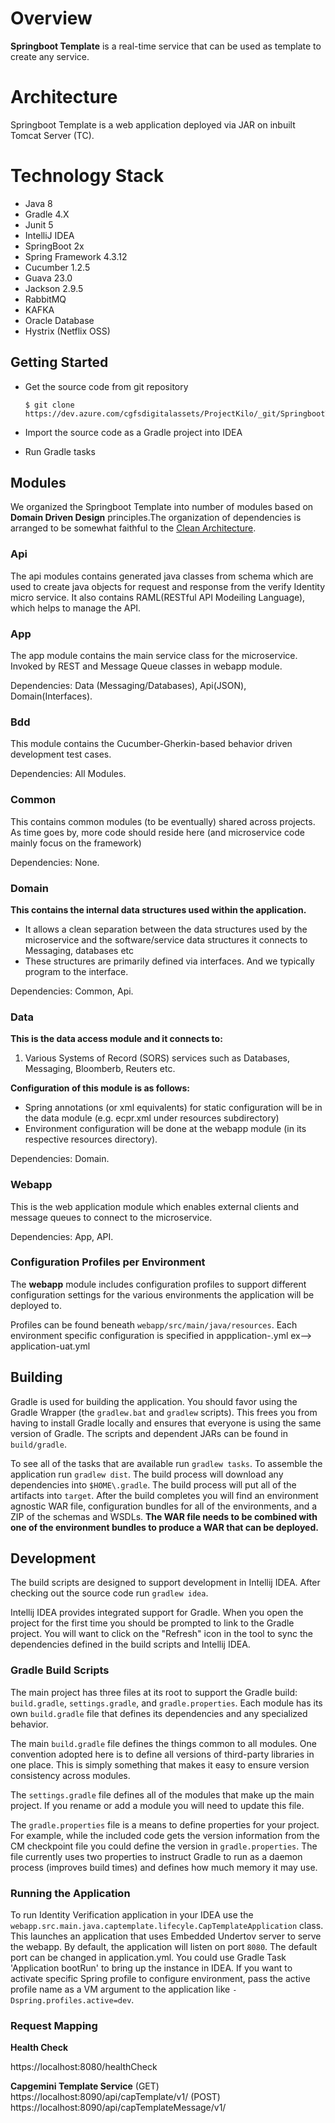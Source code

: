 Overview
===========
**Springboot Template** is a real-time service that can be used as template to create any service.

Architecture
===========
Springboot Template is a web application deployed via JAR on inbuilt Tomcat Server (TC).


Technology Stack
===========
* Java 8
* Gradle 4.X
* Junit 5
* IntelliJ IDEA
* SpringBoot 2x
* Spring Framework 4.3.12
* Cucumber 1.2.5
* Guava 23.0
* Jackson 2.9.5
* RabbitMQ
* KAFKA
* Oracle Database
* Hystrix (Netflix OSS)


Getting Started
---------------
* Get the source code from git repository

  ```
  $ git clone https://dev.azure.com/cgfsdigitalassets/ProjectKilo/_git/SpringbootTemplate
  ```

* Import the source code as a Gradle project into IDEA
* Run Gradle tasks

## Modules
We organized the Springboot Template into number of modules based on **Domain Driven Design** principles.The organization of dependencies is
arranged to be somewhat faithful to the
[Clean Architecture](http://blog.8thlight.com/uncle-bob/2012/08/13/the-clean-architecture.html).

### Api
  The api modules contains generated java classes from schema which are used to create java objects for request and response from the verify Identity micro service.
  It also contains RAML(RESTful API Modeiling Language), which helps to manage the API.

### App
   The app module contains the main service class for the microservice. Invoked by REST and Message Queue classes in webapp module.

   Dependencies: Data (Messaging/Databases), Api(JSON), Domain(Interfaces).

### Bdd
   This module contains the Cucumber-Gherkin-based behavior driven development test cases.

   Dependencies: All Modules.

### Common
   This contains common modules (to be eventually) shared across projects. As time goes by, more code should reside here (and microservice code mainly focus on the framework)

   Dependencies: None.

### Domain
 **This contains the internal data structures used within the application.**
  * It allows a clean separation between the data structures used by the microservice and the software/service data structures it connects to Messaging, databases etc
  * These structures are primarily defined via interfaces. And we typically program to the interface.

  Dependencies: Common, Api.

### Data
**This is the data access module and it connects to:**
 1) Various Systems of Record (SORS) services such as Databases, Messaging, Bloomberb, Reuters etc.

 **Configuration of this module is as follows:**
 * Spring annotations (or xml equivalents) for static configuration will be in the data module (e.g. ecpr.xml under resources subdirectory)
 * Environment configuration will be done at the webapp module (in its respective resources directory).

 Dependencies: Domain.

### Webapp
 This is the web application module which enables external clients and message queues to connect to the microservice.

 Dependencies: App, API.

### Configuration Profiles per Environment
 The **webapp** module includes configuration profiles to support different configuration
 settings for the various environments the application will be deployed to.

 Profiles can be found beneath `webapp/src/main/java/resources`. Each environment specific configuration is specified in appplication-<profile>.yml ex--> application-uat.yml

## Building
 Gradle is used for building the application. You should favor using the Gradle Wrapper (the
 `gradlew.bat` and `gradlew` scripts). This frees you from having to install Gradle locally and
 ensures that everyone is using the same version of Gradle. The scripts and dependent JARs can be
 found in `build/gradle`.

 To see all of the tasks that are available run `gradlew tasks`. To assemble the
 application run `gradlew dist`. The build process will download any dependencies
 into `$HOME\.gradle`. The build process will put all of the artifacts into `target`. After the
 build completes you will find an environment agnostic WAR file, configuration bundles for all of
 the environments, and a ZIP of the schemas and WSDLs. **The WAR file needs to be combined with one
 of the environment bundles to produce a WAR that can be deployed.**


## Development
 The build scripts are designed to support development in Intellij IDEA. After checking
 out the source code run `gradlew idea`.

 Intellij IDEA provides integrated support for Gradle. When you open the project for the first time
 you should be prompted to link to the Gradle project. You will want to click on the "Refresh"
 icon in the tool to sync the dependencies defined in the build scripts and Intellij IDEA.


### Gradle Build Scripts
 The main project has three files at its root to support the Gradle build: `build.gradle`,
 `settings.gradle`, and `gradle.properties`. Each module has its own `build.gradle` file that
 defines its dependencies and any specialized behavior.

 The main `build.gradle` file defines the things common to all modules. One convention adopted
 here is to define all versions of third-party libraries in one place. This is simply something that
 makes it easy to ensure version consistency across modules.

 The `settings.gradle` file defines all of the modules that make up the main project. If you rename
 or add a module you will need to update this file.

 The `gradle.properties` file is a means to define properties for your project. For example, while
 the included code gets the version information from the CM checkpoint file you could define the
 version in `gradle.properties`. The file currently uses two properties to instruct Gradle to run
 as a daemon process (improves build times) and defines how much memory it may use.

### Running the Application
 To run Identity Verification application in your IDEA use the `webapp.src.main.java.captemplate.lifecyle.CapTemplateApplication` class. This launches
 an application that uses Embedded Undertov server to serve the webapp. By default, the application will listen on port
 `8080`. The default port can be changed in application.yml.
 You could use Gradle Task 'Application bootRun' to bring up the instance in IDEA. If you want to activate specific Spring profile to configure environment,
 pass the active profile name as a VM argument to the application like `-Dspring.profiles.active=dev`.
 
### Request Mapping

**Health Check**

https://localhost:8080/healthCheck

**Capgemini Template Service**
(GET)
https://localhost:8090/api/capTemplate/v1/
(POST)
https://localhost:8090/api/capTemplateMessage/v1/


